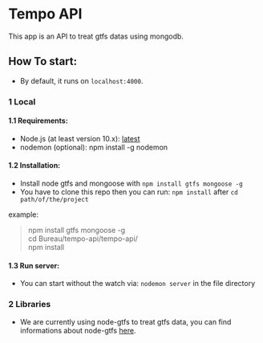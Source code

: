 # Tempo API

This app is an API to treat gtfs datas using mongodb.

## How To start:

* By default, it runs on `localhost:4000`.

### 1 Local

#### 1.1 Requirements:

* Node.js (at least version 10.x): [latest](https://nodejs.org/en/download/current/)
* nodemon (optional): npm install -g nodemon

#### 1.2 Installation:

* Install node gtfs and mongoose with `npm install gtfs mongoose -g`
* You have to clone this repo then you can run: `npm install` after `cd path/of/the/project`

example:
> npm install gtfs mongoose -g  
> cd Bureau/tempo-api/tempo-api/  
> npm install


#### 1.3 Run server:

* You can start without the watch via: `nodemon server` in the file directory

### 2 Libraries

* We are currently using node-gtfs to treat gtfs data, you can find informations about node-gtfs [here](https://www.npmjs.com/package/gtfs).
